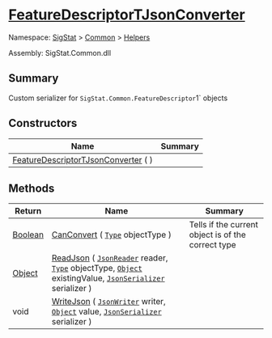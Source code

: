 # [FeatureDescriptorTJsonConverter](./FeatureDescriptorTJsonConverter.md)

Namespace: [SigStat]() > [Common](./../README.md) > [Helpers](./README.md)

Assembly: SigStat.Common.dll

## Summary
Custom serializer for `SigStat.Common.FeatureDescriptor`1` objects

## Constructors

| Name | Summary | 
| --- | --- | 
| [FeatureDescriptorTJsonConverter](./../../../ctor/FeatureDescriptorTJsonConverter-100664026.md) (  ) |  | 


## Methods

| Return | Name | Summary | 
| --- | --- | --- | 
| [Boolean](https://docs.microsoft.com/en-us/dotnet/api/System.Boolean) | [CanConvert](./Methods/FeatureDescriptorTJsonConverter-100664023.md) ( [`Type`](https://docs.microsoft.com/en-us/dotnet/api/System.Type) objectType ) | Tells if the current object is of the correct type | 
| [Object](https://docs.microsoft.com/en-us/dotnet/api/System.Object) | [ReadJson](./Methods/FeatureDescriptorTJsonConverter-100664024.md) ( [`JsonReader`](./FeatureDescriptorTJsonConverter.md) reader, [`Type`](https://docs.microsoft.com/en-us/dotnet/api/System.Type) objectType, [`Object`](https://docs.microsoft.com/en-us/dotnet/api/System.Object) existingValue, [`JsonSerializer`](./FeatureDescriptorTJsonConverter.md) serializer ) |  | 
| void | [WriteJson](./Methods/FeatureDescriptorTJsonConverter-100664025.md) ( [`JsonWriter`](./FeatureDescriptorTJsonConverter.md) writer, [`Object`](https://docs.microsoft.com/en-us/dotnet/api/System.Object) value, [`JsonSerializer`](./FeatureDescriptorTJsonConverter.md) serializer ) |  | 


